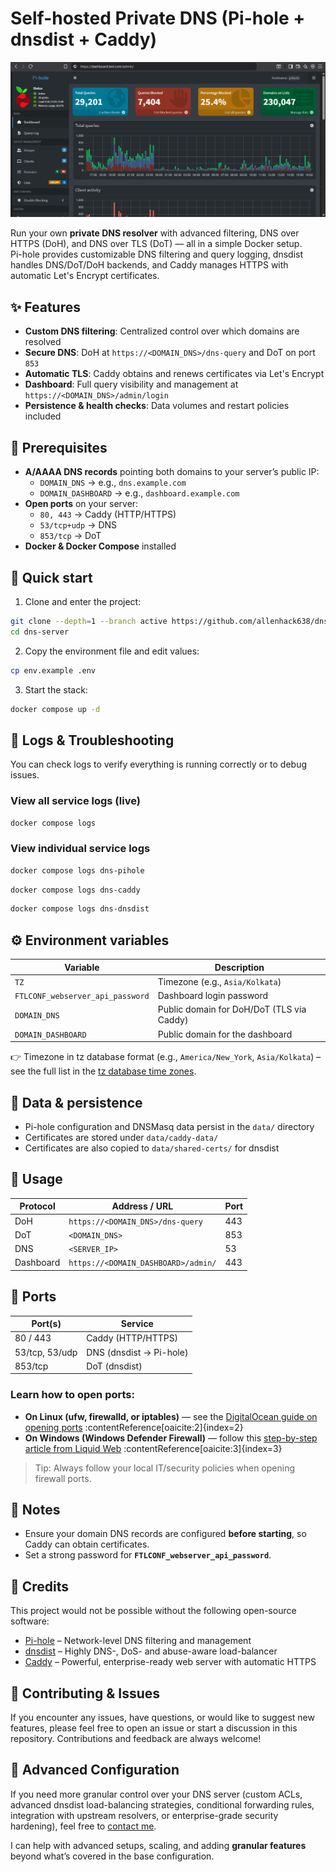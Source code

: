 # Self-hosted Private DNS (Pi-hole + dnsdist + Caddy)

![Pi-hole Dashboard Screenshot](docs/images/pihole-dashboard.png)

Run your own **private DNS resolver** with advanced filtering, DNS over HTTPS (DoH), and DNS over TLS (DoT) — all in a simple Docker setup.  
Pi-hole provides customizable DNS filtering and query logging, dnsdist handles DNS/DoT/DoH backends, and Caddy manages HTTPS with automatic Let's Encrypt certificates.

## ✨ Features

- **Custom DNS filtering**: Centralized control over which domains are resolved
- **Secure DNS**: DoH at `https://<DOMAIN_DNS>/dns-query` and DoT on port `853`
- **Automatic TLS**: Caddy obtains and renews certificates via Let's Encrypt
- **Dashboard**: Full query visibility and management at `https://<DOMAIN_DNS>/admin/login`
- **Persistence & health checks**: Data volumes and restart policies included

## 🔧 Prerequisites

- **A/AAAA DNS records** pointing both domains to your server’s public IP:
  - `DOMAIN_DNS` → e.g., `dns.example.com`
  - `DOMAIN_DASHBOARD` → e.g., `dashboard.example.com`
- **Open ports** on your server:
  - `80, 443` → Caddy (HTTP/HTTPS)
  - `53/tcp+udp` → DNS
  - `853/tcp` → DoT
- **Docker & Docker Compose** installed

## 🚀 Quick start

1. Clone and enter the project:

```bash
git clone --depth=1 --branch active https://github.com/allenhack638/dns-server.git
cd dns-server
```

2. Copy the environment file and edit values:

```bash
cp env.example .env
```

3. Start the stack:

```bash
docker compose up -d
```

## 📜 Logs & Troubleshooting

You can check logs to verify everything is running correctly or to debug issues.

### View all service logs (live)

```bash
docker compose logs
```

### View individual service logs

```bash
docker compose logs dns-pihole
```

```bash
docker compose logs dns-caddy
```

```bash
docker compose logs dns-dnsdist
```

## ⚙️ Environment variables

| Variable                         | Description                               |
| -------------------------------- | ----------------------------------------- |
| `TZ`                             | Timezone (e.g., `Asia/Kolkata`)           |
| `FTLCONF_webserver_api_password` | Dashboard login password                  |
| `DOMAIN_DNS`                     | Public domain for DoH/DoT (TLS via Caddy) |
| `DOMAIN_DASHBOARD`               | Public domain for the dashboard           |

👉 Timezone in tz database format (e.g., `America/New_York`, `Asia/Kolkata`) – see the full list in the [tz database time zones](https://en.wikipedia.org/wiki/List_of_tz_database_time_zones).

## 💾 Data & persistence

- Pi-hole configuration and DNSMasq data persist in the `data/` directory
- Certificates are stored under `data/caddy-data/`
- Certificates are also copied to `data/shared-certs/` for dnsdist

## 📡 Usage

| Protocol  | Address / URL                       | Port |
| --------- | ----------------------------------- | ---- |
| DoH       | `https://<DOMAIN_DNS>/dns-query`    | 443  |
| DoT       | `<DOMAIN_DNS>`                      | 853  |
| DNS       | `<SERVER_IP>`                       | 53   |
| Dashboard | `https://<DOMAIN_DASHBOARD>/admin/` | 443  |

## 📍 Ports

| Port(s)        | Service                 |
| -------------- | ----------------------- |
| 80 / 443       | Caddy (HTTP/HTTPS)      |
| 53/tcp, 53/udp | DNS (dnsdist → Pi-hole) |
| 853/tcp        | DoT (dnsdist)           |

### Learn how to open ports:

- **On Linux (ufw, firewalld, or iptables)** — see the [DigitalOcean guide on opening ports](https://www.digitalocean.com/community/tutorials/opening-a-port-on-linux) :contentReference[oaicite:2]{index=2}
- **On Windows (Windows Defender Firewall)** — follow this [step-by-step article from Liquid Web](https://www.liquidweb.com/blog/open-a-port-in-windows-firewall-easily-safely/) :contentReference[oaicite:3]{index=3}

> Tip: Always follow your local IT/security policies when opening firewall ports.

## 📝 Notes

- Ensure your domain DNS records are configured **before starting**, so Caddy can obtain certificates.
- Set a strong password for **`FTLCONF_webserver_api_password`**.

## 🙌 Credits

This project would not be possible without the following open-source software:

- [Pi-hole](https://pi-hole.net/) – Network-level DNS filtering and management
- [dnsdist](https://dnsdist.org/) – Highly DNS-, DoS- and abuse-aware load-balancer
- [Caddy](https://caddyserver.com/) – Powerful, enterprise-ready web server with automatic HTTPS

## 🤝 Contributing & Issues

If you encounter any issues, have questions, or would like to suggest new features, please feel free to open an issue or start a discussion in this repository. Contributions and feedback are always welcome!

## 📖 Advanced Configuration

If you need more granular control over your DNS server (custom ACLs, advanced dnsdist load-balancing strategies, conditional forwarding rules, integration with upstream resolvers, or enterprise-grade security hardening), feel free to [contact me](mailto:allenbenny038@gmail.com).

I can help with advanced setups, scaling, and adding **granular features** beyond what’s covered in the base configuration.
